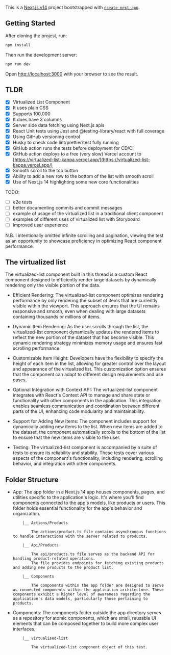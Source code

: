 This is a [Next.js v14](https://nextjs.org/) project bootstrapped with [`create-next-app`](https://github.com/vercel/next.js/tree/canary/packages/create-next-app).

## Getting Started

After cloning the projest, run:

```bash
npm install
```

Then run the development server:

```bash
npm run dev
```

Open [http://localhost:3000](http://localhost:3000) with your browser to see the result.

## TLDR

- [x] Virtualized List Component
- [x] It uses plain CSS
- [x] Supports 100,000
- [x] It does have 3 columns
- [x] Server side data fetching using Next.js apis
- [x] React Unit tests using Jest and @testing-library/react with full coverage
- [x] Using GitHub versioning control
- [x] Husky to check code lint/prettier/test fully running
- [x] GitHub action runs the tests before deployment for CD/CI
- [x] GitHub action deploys to a free (very slow) Vercel account to [https://virtualized-list-kappa.vercel.app/](https://virtualized-list-kappa.vercel.app/)
- [x] Smooth scroll to the top button
- [x] Ability to add a new row to the bottom of the list with smooth scroll
- [x] Use of Next.js 14 highlighting some new core functionalities

TODO:

- [ ] e2e tests
- [ ] better documenting commits and commit messages
- [ ] example of usage of the virtualized list in a traditional client component
- [ ] examples of different uses of virtualized list with Storyboard
- [ ] improved user experience

N.B.
I intentionally omitted infinite scrolling and pagination, viewing the test as an opportunity to showcase proficiency in
optimizing React component performance.

## The virtualized list

The virtualized-list component built in this thread is a custom React component designed to efficiently render large
datasets by dynamically rendering only the visible portion of the data.

- Efficient Rendering: The virtualized-list component optimizes rendering performance by only rendering the subset of
  items that are currently visible within the viewport. This approach ensures that the UI remains responsive and smooth,
  even when dealing with large datasets containing thousands or millions of items.

- Dynamic Item Rendering: As the user scrolls through the list, the virtualized-list component dynamically updates the
  rendered items to reflect the new portion of the dataset that has become visible. This dynamic rendering strategy
  minimizes memory usage and ensures fast scrolling performance.

- Customizable Item Height: Developers have the flexibility to specify the height of each item in the list, allowing for
  greater control over the layout and appearance of the virtualized list. This customization option ensures that the
  component can adapt to different design requirements and use cases.

- Optional Integration with Context API: The virtualized-list component integrates with React's Context API to manage and share
  state or functionality with other components in the application. This integration enables seamless communication and
  coordination between different parts of the UI, enhancing code modularity and maintainability.

- Support for Adding New Items: The component includes support for dynamically adding new items to the list. When new
  items are added to the dataset, the component automatically scrolls to the bottom of the list to ensure that the new
  items are visible to the user.

- Testing: The virtualized-list component is accompanied by a suite of tests to ensure its reliability and stability.
  These tests cover various aspects of the component's functionality, including rendering, scrolling behavior, and
  integration with other components.

## Folder Structure

- App: The app folder in a Next.js 14 app houses components, pages, and utilities specific to the application's logic.
  It's where you'll find components connected to the app's models, like products or users. This folder holds essential
  functionality for the app's behavior and organization.

          |__ Actions/Products

              The actions/product.ts file contains asynchronous functions to handle interactions with the server related to products.

          |__ Api/Products

              The api/products.ts file serves as the backend API for handling product-related operations.
              The file provides endpoints for fetching existing products and adding new products to the product list.

          |__ Components

              The components within the app folder are designed to serve as connected components within the application architecture. These components exhibit a higher level of awareness regarding the application's data models, particularly those pertaining to products.

- Components: The components folder outside the app directory serves as a repository for atomic components, which are small, reusable
  UI elements that can be composed together to build more complex user interfaces.

          |__ virtualised-list

              The virtualized-list component object of this test.
